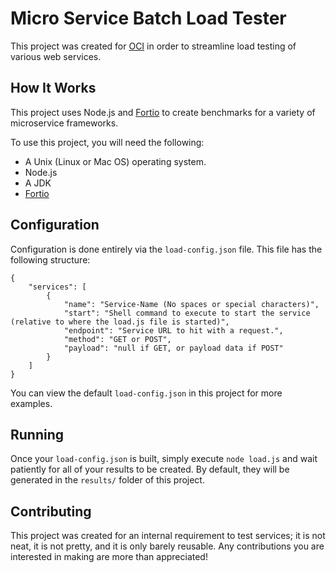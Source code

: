# Micro Service Batch Load Tester
This project was created for [OCI](http://objectcomputing.com) in order to streamline load testing of various web services.

## How It Works
This project uses Node.js and [Fortio](https://github.com/istio/fortio) to create benchmarks for a variety of microservice frameworks.

To use this project, you will need the following:

- A Unix (Linux or Mac OS) operating system.
- Node.js
- A JDK
- [Fortio](https://github.com/istio/fortio)

## Configuration
Configuration is done entirely via the `load-config.json` file. This file has the following structure:

    {
        "services": [
            {
                "name": "Service-Name (No spaces or special characters)",
                "start": "Shell command to execute to start the service (relative to where the load.js file is started)",
                "endpoint": "Service URL to hit with a request.",
                "method": "GET or POST",
                "payload": "null if GET, or payload data if POST"
            }
        ]
    }

You can view the default `load-config.json` in this project for more examples.

## Running
Once your `load-config.json` is built, simply execute `node load.js` and wait patiently for all of your results to be created. By default, they will be generated in the `results/` folder of this project.

## Contributing
This project was created for an internal requirement to test services; it is not neat, it is not pretty, and it is only barely reusable. Any contributions you are interested in making are more than appreciated!